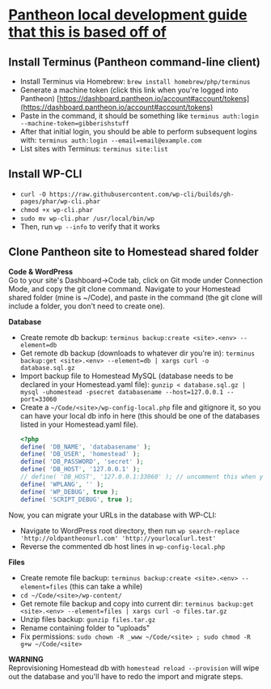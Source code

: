 # [Pantheon local development guide that this is based off of](https://pantheon.io/docs/local-development/https://pantheon.io/docs/local-development/)
  


## Install Terminus (Pantheon command-line client)
- Install Terminus via Homebrew: `brew install homebrew/php/terminus`  
- Generate a machine token (click this link when you're logged into Pantheon) [https://dashboard.pantheon.io/account#account/tokens](https://dashboard.pantheon.io/account#account/tokens)
- Paste in the command, it should be something like `terminus auth:login --machine-token=gibberishstuff`  
- After that initial login, you should be able to perform subsequent logins with: `terminus auth:login --email=email@example.com`
- List sites with Terminus: `terminus site:list` 

## Install WP-CLI
- `curl -O https://raw.githubusercontent.com/wp-cli/builds/gh-pages/phar/wp-cli.phar`  
- `chmod +x wp-cli.phar`  
- `sudo mv wp-cli.phar /usr/local/bin/wp`    
- Then, run `wp --info` to verify that it works    
  

## Clone Pantheon site to Homestead shared folder
  
  
**Code & WordPress**  
Go to your site's Dashboard->Code tab, click on Git mode under Connection Mode, and copy the git clone command. Navigate to your Homestead shared folder (mine is ~/Code), and paste in the command (the git clone will include a folder, you don't need to create one).  
  
**Database**
- Create remote db backup:  `terminus backup:create <site>.<env> --element=db`  
- Get remote db backup (downloads to whatever dir you're in):  `terminus backup:get <site>.<env> --element=db | xargs curl -o database.sql.gz`  
- Import backup file to Homestead MySQL (database needs to be declared in your Homestead.yaml file):  `gunzip < database.sql.gz | mysql -uhomestead -psecret databasename --host=127.0.0.1 --port=33060`  
- Create a `~/Code/<site>/wp-config-local.php` file and gitignore it, so you can have your local db info in here (this should be one of the databases listed in your Homestead.yaml file).
    ```php
    <?php
    define( 'DB_NAME', 'databasename' );
    define( 'DB_USER', 'homestead' );
    define( 'DB_PASSWORD', 'secret' );
    define( 'DB_HOST', '127.0.0.1' );
    // define( 'DB_HOST', '127.0.0.1:33060' ); // uncomment this when you need to use wp-cli
    define( 'WPLANG', '' );
    define( 'WP_DEBUG', true );
    define( 'SCRIPT_DEBUG', true );
    ```
Now, you can migrate your URLs in the database with WP-CLI:  
- Navigate to WordPress root directory, then run `wp search-replace 'http://oldpantheonurl.com' 'http://yourlocalurl.test'`  
- Reverse the commented db host lines in `wp-config-local.php`  
  
  
**Files**
- Create remote file backup:  `terminus backup:create <site>.<env> --element=files` (this can take a while)  
- `cd ~/Code/<site>/wp-content/`  
- Get remote file backup and copy into current dir:  `terminus backup:get <site>.<env> --element=files | xargs curl -o files.tar.gz`  
- Unzip files backup:  `gunzip files.tar.gz`  
- Rename containing folder to "uploads"  
- Fix permissions: `sudo chown -R _www ~/Code/<site> ; sudo chmod -R g+w ~/Code/<site>`

**WARNING**  
Reprovisioning Homestead db with `homestead reload --provision` will wipe out the database and you'll have to redo the import and migrate steps.  